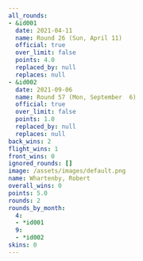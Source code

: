 ```yaml
---
all_rounds:
- &id001
  date: 2021-04-11
  name: Round 26 (Sun, April 11)
  official: true
  over_limit: false
  points: 4.0
  replaced_by: null
  replaces: null
- &id002
  date: 2021-09-06
  name: Round 57 (Mon, September  6)
  official: true
  over_limit: false
  points: 1.0
  replaced_by: null
  replaces: null
back_wins: 2
flight_wins: 1
front_wins: 0
ignored_rounds: []
image: /assets/images/default.png
name: Whartenby, Robert
overall_wins: 0
points: 5.0
rounds: 2
rounds_by_month:
  4:
  - *id001
  9:
  - *id002
skins: 0
---
```

